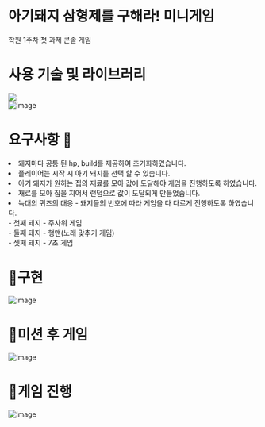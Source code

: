 # 아기돼지 삼형제를 구해라! 미니게임 
학원 1주차 첫 과제 콘솔 게임
# 사용 기술 및 라이브러리
<img src="https://img.shields.io/badge/Java-007396?style=flat&logo=Java&logoColor=white"/></a><br>
![image](https://user-images.githubusercontent.com/120998460/219313471-fc771397-c776-4f21-adbf-60ad90d7899b.png)
<br>

# 요구사항 👋 
<li>돼지마다 공통 된 hp, build를 제공하여 초기화하였습니다.</li>
<li>플레이어는 시작 시 아기 돼지를 선택 할 수 있습니다.</li>
<li>아기 돼지가 원하는 집의 재료를 모아 값에 도달해야 게임을 진행하도록 하였습니다.</li>
<li>재료를 모아 집을 지어서 랜덤으로 값이 도달되게 만들었습니다. </li>
<li>늑대의 퀴즈의 대응 - 돼지들의 번호에 따라 게임을 다 다르게 진행하도록 하였습니다. </li>
- 첫째 돼지 - 주사위 게임<br>
- 둘째 돼지 - 행맨(노래 맞추기 게임)<br>
- 셋째 돼지 - 7초 게임<br>

# 🐖구현
![image](https://user-images.githubusercontent.com/120998460/230806999-1a8be74f-90e2-4361-9de7-06d8dd504b19.png)

# 🐖미션 후 게임
![image](https://user-images.githubusercontent.com/120998460/230807089-3ba1bb69-a746-4201-8a4d-acfcc4095cca.png)<br>

# 🐖게임 진행
![image](https://user-images.githubusercontent.com/120998460/230807315-6582c65f-c8fc-4155-b864-1e7257729616.png)
